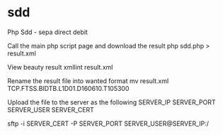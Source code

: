# sdd
Php Sdd - sepa direct debit

Call the main php script page and download the result
php sdd.php > result.xml

View beauty result
xmllint result.xml

Rename the result file into wanted format
mv result.xml TCP.FTSS.BIDTB.L1D01.D160610.T105300

Upload the file to the server as the following
SERVER_IP
SERVER_PORT
SERVER_USER
SERVER_CERT

sftp -i SERVER_CERT -P SERVER_PORT SERVER_USER@SERVER_IP:/

